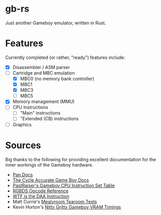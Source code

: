 # gb-rs
Just another Gameboy emulator, written in Rust.

# Features
Currently completed (or rather, "ready") features include:

- [x] Disassembler / ASM parser
- [ ] Cartridge and MBC emulation
	- [x] MBC0 (no memory bank controller)
	- [x] MBC1
	- [x] MBC3
	- [ ] MBC5
- [x] Memory management (MMU)
- [ ] CPU Instructions
	- [ ] "Main" instructions
	- [ ] "Extended (CB) instructions
- [ ] Graphics

# Sources
Big thanks to the following for providing excellent documentation for the inner workings of the Gameboy hardware.

- [Pan Docs](https://gbdev.io/pandocs/)
- [The Cycle Accurate Game Boy Docs](https://github.com/AntonioND/giibiiadvance/blob/master/docs/TCAGBD.pdf)
- [PastRaiser's Gameboy CPU Instruction Set Table](https://pastraiser.com/cpu/gameboy/gameboy_opcodes.html)
- [RGBDS Opcode Reference](https://rgbds.gbdev.io/docs/v0.5.2/gbz80.7)
- [WTF is the DAA Instruction](https://ehaskins.com/2018-01-30%20Z80%20DAA/)
- Matt Currie's [Mealyroom Tearoom Tests](https://github.com/mattcurrie/mealybug-tearoom-tests)
- Kevin Horton's [Nitty Gritty Gameboy VRAM Timings](http://blog.kevtris.org/blogfiles/Nitty%20Gritty%20Gameboy%20VRAM%20Timing.txt)
